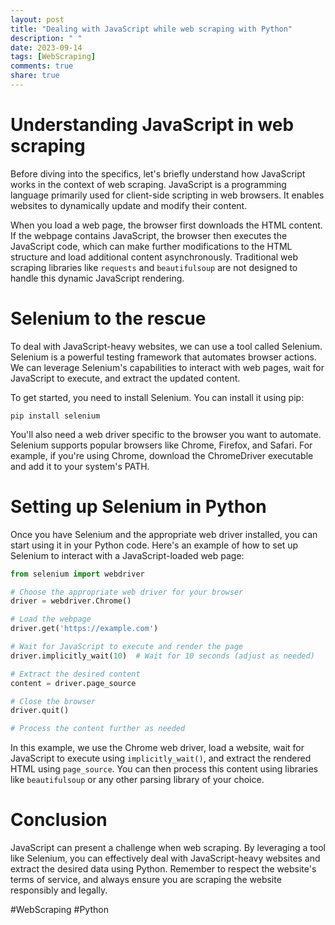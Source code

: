 ```yaml
---
layout: post
title: "Dealing with JavaScript while web scraping with Python"
description: " "
date: 2023-09-14
tags: [WebScraping]
comments: true
share: true
---
```


# Understanding JavaScript in web scraping

Before diving into the specifics, let's briefly understand how JavaScript works in the context of web scraping. JavaScript is a programming language primarily used for client-side scripting in web browsers. It enables websites to dynamically update and modify their content.

When you load a web page, the browser first downloads the HTML content. If the webpage contains JavaScript, the browser then executes the JavaScript code, which can make further modifications to the HTML structure and load additional content asynchronously. Traditional web scraping libraries like `requests` and `beautifulsoup` are not designed to handle this dynamic JavaScript rendering.

# Selenium to the rescue

To deal with JavaScript-heavy websites, we can use a tool called Selenium. Selenium is a powerful testing framework that automates browser actions. We can leverage Selenium's capabilities to interact with web pages, wait for JavaScript to execute, and extract the updated content.

To get started, you need to install Selenium. You can install it using pip:

```
pip install selenium
```

You'll also need a web driver specific to the browser you want to automate. Selenium supports popular browsers like Chrome, Firefox, and Safari. For example, if you're using Chrome, download the ChromeDriver executable and add it to your system's PATH.

# Setting up Selenium in Python

Once you have Selenium and the appropriate web driver installed, you can start using it in your Python code. Here's an example of how to set up Selenium to interact with a JavaScript-loaded web page:

```python
from selenium import webdriver

# Choose the appropriate web driver for your browser
driver = webdriver.Chrome()

# Load the webpage
driver.get('https://example.com')

# Wait for JavaScript to execute and render the page
driver.implicitly_wait(10)  # Wait for 10 seconds (adjust as needed)

# Extract the desired content
content = driver.page_source

# Close the browser
driver.quit()

# Process the content further as needed
```

In this example, we use the Chrome web driver, load a website, wait for JavaScript to execute using `implicitly_wait()`, and extract the rendered HTML using `page_source`. You can then process this content using libraries like `beautifulsoup` or any other parsing library of your choice.

# Conclusion

JavaScript can present a challenge when web scraping. By leveraging a tool like Selenium, you can effectively deal with JavaScript-heavy websites and extract the desired data using Python. Remember to respect the website's terms of service, and always ensure you are scraping the website responsibly and legally.

#WebScraping #Python